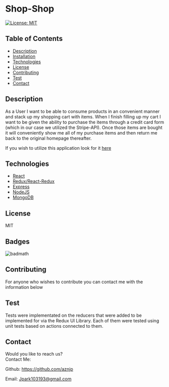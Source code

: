 # Shop-Shop

[![License: MIT](https://img.shields.io/badge/License-MIT-yellow.svg)](https://opensource.org/licenses/MIT)

## Table of Contents

* [Description](#Description)
* [Installation](#Installation)
* [Technologies](#Technologies)
* [License](#License)
* [Contributing](#Contributing)
* [Test](#Test)
* [Contact](#Contact)

## Description
 As a User I want to be able to consume products in an convenient manner and stack up my shopping cart with items. 
 When I finish filling up my cart I want to be given the ability to purchase the items through a credit card form (which in our case we utilized the Stripe-API). Once those items are bought it will conveniently show me all of my purchase items and then return me back to the original homepage thereafter.

 If you wish to utilize this application look for it [here](https://shop-shop1031.herokuapp.com/)
     
## Technologies
* [React](https://reactjs.org/)
* [Redux/React-Redux](https://react-redux.js.org/)
* [Express](https://expressjs.com/)
* [NodeJS](https://nodejs.org/en/)
* [MongoDB](https://docs.mongodb.com/manual/)


## License
MIT  

## Badges
![badmath](https://img.shields.io/github/languages/top/nielsenjared/badmath)

## Contributing
For anyone who wishes to contribute you can contact me with the information below

## Test
Tests were implementated on the reducers that were added to be implemented for via the Redux UI Library. Each of them were tested using unit tests based on actions connected to them. 

## Contact

Would you like to reach us?
</br>
Contact Me:

Github: https://github.com/aznjp

Email: Jpark103193@gmail.com

